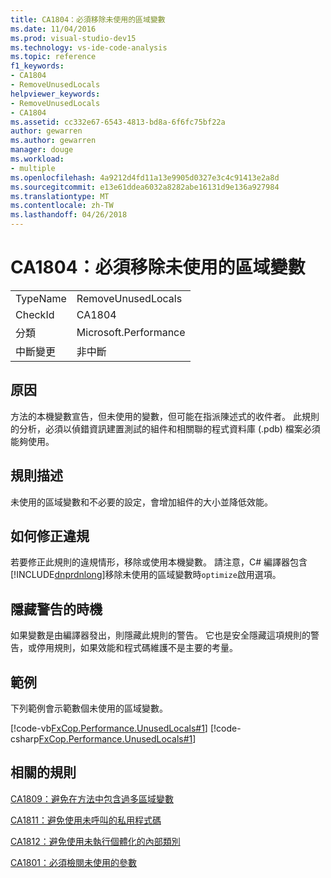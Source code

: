 ```yaml
---
title: CA1804：必須移除未使用的區域變數
ms.date: 11/04/2016
ms.prod: visual-studio-dev15
ms.technology: vs-ide-code-analysis
ms.topic: reference
f1_keywords:
- CA1804
- RemoveUnusedLocals
helpviewer_keywords:
- RemoveUnusedLocals
- CA1804
ms.assetid: cc332e67-6543-4813-bd8a-6f6fc75bf22a
author: gewarren
ms.author: gewarren
manager: douge
ms.workload:
- multiple
ms.openlocfilehash: 4a9212d4fd11a13e9905d0327e3c4c91413e2a8d
ms.sourcegitcommit: e13e61ddea6032a8282abe16131d9e136a927984
ms.translationtype: MT
ms.contentlocale: zh-TW
ms.lasthandoff: 04/26/2018
---
```

# <a name="ca1804-remove-unused-locals"></a>CA1804：必須移除未使用的區域變數
|||
|-|-|
|TypeName|RemoveUnusedLocals|
|CheckId|CA1804|
|分類|Microsoft.Performance|
|中斷變更|非中斷|

## <a name="cause"></a>原因
 方法的本機變數宣告，但未使用的變數，但可能在指派陳述式的收件者。 此規則的分析，必須以偵錯資訊建置測試的組件和相關聯的程式資料庫 (.pdb) 檔案必須能夠使用。

## <a name="rule-description"></a>規則描述
 未使用的區域變數和不必要的設定，會增加組件的大小並降低效能。

## <a name="how-to-fix-violations"></a>如何修正違規
 若要修正此規則的違規情形，移除或使用本機變數。 請注意，C# 編譯器包含[!INCLUDE[dnprdnlong](../code-quality/includes/dnprdnlong_md.md)]移除未使用的區域變數時`optimize`啟用選項。

## <a name="when-to-suppress-warnings"></a>隱藏警告的時機
 如果變數是由編譯器發出，則隱藏此規則的警告。 它也是安全隱藏這項規則的警告，或停用規則，如果效能和程式碼維護不是主要的考量。

## <a name="example"></a>範例
 下列範例會示範數個未使用的區域變數。

 [!code-vb[FxCop.Performance.UnusedLocals#1](../code-quality/codesnippet/VisualBasic/ca1804-remove-unused-locals_1.vb)]
 [!code-csharp[FxCop.Performance.UnusedLocals#1](../code-quality/codesnippet/CSharp/ca1804-remove-unused-locals_1.cs)]

## <a name="related-rules"></a>相關的規則
 [CA1809：避免在方法中包含過多區域變數](../code-quality/ca1809-avoid-excessive-locals.md)

 [CA1811：避免使用未呼叫的私用程式碼](../code-quality/ca1811-avoid-uncalled-private-code.md)

 [CA1812：避免使用未執行個體化的內部類別](../code-quality/ca1812-avoid-uninstantiated-internal-classes.md)

 [CA1801：必須檢閱未使用的參數](../code-quality/ca1801-review-unused-parameters.md)